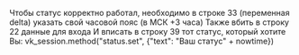 Чтобы статус корректно работал, необходимо в строке 33 (переменная delta) указать свой часовой пояс (в МСК +3 часа)
Также вбить в строку 22 данные для входа
И вписать в строку 39 тот статус, который хотите Вы: vk_session.method("status.set", {"text": "Ваш статус" + nowtime})
